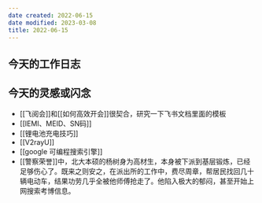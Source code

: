 ```yaml
---
date created: 2022-06-15
date modified: 2023-03-08
title: 2022-06-15
---
```

 ## 今天的工作日志

## 今天的灵感或闪念

- [[飞阅会]]和[[如何高效开会]]很契合，研究一下飞书文档里面的模板
- [[IEMI、MEID、SN码]]
- [[锂电池充电技巧]]
- [[V2rayU]]
- [[google 可编程搜索引擎]]
- [[警察荣誉]]中，北大本硕的杨树身为高材生，本身被下派到基层锻炼，已经足够伤心了。既来之则安之，在派出所的工作中，费尽周章，帮居民找回几十辆电动车，结果功劳几乎全被他师傅抢走了。他陷入极大的郁闷，甚至开始上网搜索考博信息。
